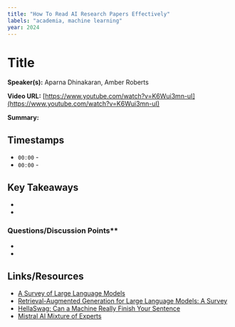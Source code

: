 ```yaml
---
title: "How To Read AI Research Papers Effectively"
labels: "academia, machine learning"
year: 2024
---
```


# Title

**Speaker(s):** Aparna Dhinakaran, Amber Roberts

**Video URL:** [https://www.youtube.com/watch?v=K6Wui3mn-uI](https://www.youtube.com/watch?v=K6Wui3mn-uI)

**Summary:**

## Timestamps

- `00:00` - 
- `00:00` - 

## Key Takeaways

- 
- 

### Questions/Discussion Points**

- 
- 

## Links/Resources

- [A Survey of Large Language Models](https://arxiv.org/pdf/2303.18223v12.pdf)
- [Retrieval-Augmented Generation for Large Language Models: A Survey](https://arxiv.org/pdf/2312.10997.pdf)
- [HellaSwag: Can a Machine Really Finish Your Sentence](https://arxiv.org/pdf/1905.07830.pdf)
- [Mistral AI Mixture of Experts](https://arxiv.org/pdf/2401.04088.pdf)
